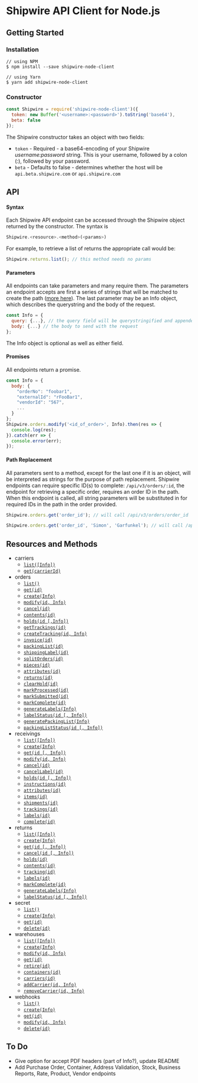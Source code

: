 # Shipwire API Client for Node.js

## Getting Started

### Installation

```shell
// using NPM
$ npm install --save shipwire-node-client

// using Yarn
$ yarn add shipwire-node-client
```

### Constructor

```javascript
const Shipwire = require('shipwire-node-client')({
  token: new Buffer('<username>:<password>').toString('base64'),
  beta: false
});
```

The Shipwire constructor takes an object with two fields:
- `token` - Required - a base64-encoding of your Shipwire *username:password* string. This is your username, followed by a colon (:), followed by your password.
- `beta` - Defaults to false - determines whether the host will be `api.beta.shipwire.com` or `api.shipwire.com`

## API

#### Syntax

Each Shipwire API endpoint can be accessed through the Shipwire object returned by the constructor. The syntax is 
```javascript
Shipwire.<resource>.<method>(<params>)
```

For example, to retrieve a list of returns the appropriate call would be: 
```javascript
Shipwire.returns.list(); // this method needs no params
```

#### Parameters

All endpoints can take parameters and many require them. The parameters an endpoint accepts are first a series of strings that will be matched to create the path ([more here](#path-replacement)). The last parameter may be an Info object, which describes the querystring and the body of the request.
```javascript
const Info = {
  query: {...}, // the query field will be querystringified and appended to the path
  body: {...} // the body to send with the request
};
```

The Info object is optional as well as either field.


#### Promises

All endpoints return a promise. 
```javascript
const Info = {
  body: {
    "orderNo": "foobar1",
    "externalId": "rFooBar1",
    "vendorId": "567",
    ...
  }
};
Shipwire.orders.modify('<id_of_order>', Info).then(res => {
  console.log(res);
}).catch(err => {
  console.error(err);
});
```

#### Path Replacement

All parameters sent to a method, except for the last one if it is an object, will be interpreted as strings for the purpose of path replacement. Shipwire endpoints can require specific ID(s) to complete: `/api/v3/orders/:id`, the endpoint for retrieving a specific order, requires an order ID in the path. When this endpoint is called, all string parameters will be substituted in for required IDs in the path in the order provided.

```javascript
Shipwire.orders.get('order_id'); // will call /api/v3/orders/order_id

Shipwire.orders.get('order_id', 'Simon', 'Garfunkel'); // will call /api/v3/orders/order_id and ignore 'Simon' and 'Garfunkel' since there is only 1 thing in the path to replace
```

## Resources and Methods

- carriers
  - [`list([Info])`](https://www.shipwire.com/w/developers/carrier/#panel-shipwire0)
  - [`get(carrierId)`](https://www.shipwire.com/w/developers/carrier/#panel-shipwire1)
- orders
  - [`list()`](https://www.shipwire.com/w/developers/order/#panel-shipwire0)
  - [`get(id)`](https://www.shipwire.com/w/developers/order/#panel-shipwire1)
  - [`create(Info)`](https://www.shipwire.com/w/developers/order/#panel-shipwire2)
  - [`modify(id, Info)`](https://www.shipwire.com/w/developers/order/#panel-shipwire3)
  - [`cancel(id)`](https://www.shipwire.com/w/developers/order/#panel-shipwire4)
  - [`contents(id)`](https://www.shipwire.com/w/developers/order/#panel-shipwire5)
  - [`holds(id [,Info])`](https://www.shipwire.com/w/developers/order/#panel-shipwire6)
  - [`getTrackings(id)`](https://www.shipwire.com/w/developers/order/#panel-shipwire7)
  - [`createTracking(id, Info)`](https://www.shipwire.com/w/developers/order/#panel-shipwire8)
  - [`invoice(id)`](https://www.shipwire.com/w/developers/order/#panel-shipwire9)
  - [`packingList(id)`](https://www.shipwire.com/w/developers/order/#panel-shipwire10)
  - [`shippingLabel(id)`](https://www.shipwire.com/w/developers/order/#panel-shipwire11)
  - [`splitOrders(id)`](https://www.shipwire.com/w/developers/order/#panel-shipwire12)
  - [`pieces(id)`](https://www.shipwire.com/w/developers/order/#panel-shipwire13)
  - [`attributes(id)`](https://www.shipwire.com/w/developers/order/#panel-shipwire14)
  - [`returns(id)`](https://www.shipwire.com/w/developers/order/#panel-shipwire15)
  - [`clearHold(id)`](https://www.shipwire.com/w/developers/order/#panel-shipwire16)
  - [`markProcessed(id)`](https://www.shipwire.com/w/developers/order/#panel-shipwire17)
  - [`markSubmitted(id)`](https://www.shipwire.com/w/developers/order/#panel-shipwire18)
  - [`markComplete(id)`](https://www.shipwire.com/w/developers/order/#panel-shipwire19)
  - [`generateLabels(Info)`](https://www.shipwire.com/w/developers/order/#panel-shipwire20)
  - [`labelStatus(id [, Info])`](https://www.shipwire.com/w/developers/order/#panel-shipwire21)
  - [`generatePackingList(Info)`](https://www.shipwire.com/w/developers/order/#panel-shipwire22)
  - [`packingListStatus(id [, Info])`](https://www.shipwire.com/w/developers/order/#panel-shipwire23)
- receivings
  - [`list([Info])`](https://www.shipwire.com/w/developers/receiving/#panel-shipwire0)
  - [`create(Info)`](https://www.shipwire.com/w/developers/receiving/#panel-shipwire1)
  - [`get(id [, Info])`](https://www.shipwire.com/w/developers/receiving/#panel-shipwire2)
  - [`modify(id, Info)`](https://www.shipwire.com/w/developers/receiving/#panel-shipwire3)
  - [`cancel(id)`](https://www.shipwire.com/w/developers/receiving/#panel-shipwire4)
  - [`cancelLabel(id)`](https://www.shipwire.com/w/developers/receiving/#panel-shipwire5)
  - [`holds(id [, Info])`](https://www.shipwire.com/w/developers/receiving/#panel-shipwire6)
  - [`instructions(id)`](https://www.shipwire.com/w/developers/receiving/#panel-shipwire7)
  - [`attributes(id)`](https://www.shipwire.com/w/developers/receiving/#panel-shipwire8)
  - [`items(id)`](https://www.shipwire.com/w/developers/receiving/#panel-shipwire9)
  - [`shipments(id)`](https://www.shipwire.com/w/developers/receiving/#panel-shipwire10)
  - [`trackings(id)`](https://www.shipwire.com/w/developers/receiving/#panel-shipwire11)
  - [`labels(id)`](https://www.shipwire.com/w/developers/receiving/#panel-shipwire12)
  - [`complete(id)`](https://www.shipwire.com/w/developers/receiving/#panel-shipwire13)
- returns
  - [`list([Info])`](https://www.shipwire.com/w/developers/return/#panel-shipwire0)
  - [`create(Info)`](https://www.shipwire.com/w/developers/return/#panel-shipwire1)
  - [`get(id [, Info])`](https://www.shipwire.com/w/developers/return/#panel-shipwire2)
  - [`cancel(id [, Info])`](https://www.shipwire.com/w/developers/return/#panel-shipwire3)
  - [`holds(id)`](https://www.shipwire.com/w/developers/return/#panel-shipwire4)
  - [`contents(id)`](https://www.shipwire.com/w/developers/return/#panel-shipwire5)
  - [`tracking(id)`](https://www.shipwire.com/w/developers/return/#panel-shipwire6)
  - [`labels(id)`](https://www.shipwire.com/w/developers/return/#panel-shipwire7)
  - [`markComplete(id)`](https://www.shipwire.com/w/developers/return/#panel-shipwire8)
  - [`generateLabels(Info)`](https://www.shipwire.com/w/developers/return/#panel-shipwire8)
  - [`labelStatus(id [, Info])`](https://www.shipwire.com/w/developers/return/#panel-shipwire10)
- secret
  - [`list()`](https://www.shipwire.com/w/developers/webhook/#panel-shipwire5)
  - [`create(Info)`](https://www.shipwire.com/w/developers/webhook/#panel-shipwire6)
  - [`get(id)`](https://www.shipwire.com/w/developers/webhook/#panel-shipwire7)
  - [`delete(id)`](https://www.shipwire.com/w/developers/webhook/#panel-shipwire8)
- warehouses
  - [`list([Info])`](https://www.shipwire.com/w/developers/warehouse/#panel-shipwire0)
  - [`create(Info)`](https://www.shipwire.com/w/developers/warehouse/#panel-shipwire1)
  - [`modify(id, Info)`](https://www.shipwire.com/w/developers/warehouse/#panel-shipwire2)
  - [`get(id)`](https://www.shipwire.com/w/developers/warehouse/#panel-shipwire3)
  - [`retire(id)`](https://www.shipwire.com/w/developers/warehouse/#panel-shipwire4)
  - [`containers(id)`](https://www.shipwire.com/w/developers/warehouse/#panel-shipwire5)
  - [`carriers(id)`](https://www.shipwire.com/w/developers/warehouse/#panel-shipwire6)
  - [`addCarrier(id, Info)`](https://www.shipwire.com/w/developers/warehouse/#panel-shipwire7)
  - [`removeCarrier(id, Info)`](https://www.shipwire.com/w/developers/warehouse/#panel-shipwire8)
- webhooks
  - [`list()`](https://www.shipwire.com/w/developers/webhook/#panel-shipwire0)
  - [`create(Info)`](https://www.shipwire.com/w/developers/webhook/#panel-shipwire1)
  - [`get(id)`](https://www.shipwire.com/w/developers/webhook/#panel-shipwire2)
  - [`modify(id, Info)`](https://www.shipwire.com/w/developers/webhook/#panel-shipwire3)
  - [`delete(id)`](https://www.shipwire.com/w/developers/webhook/#panel-shipwire4)


## To Do

- Give option for accept PDF headers (part of Info?), update README
- Add Purchase Order, Container, Address Validation, Stock, Business Reports, Rate, Product, Vendor endpoints
